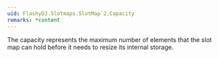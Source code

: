 ```yaml
---
uid: FlashyDJ.Slotmaps.SlotMap`2.Capacity
remarks: *content
---
```


The capacity represents the maximum number of elements that the slot map can hold before it needs to resize its internal storage.